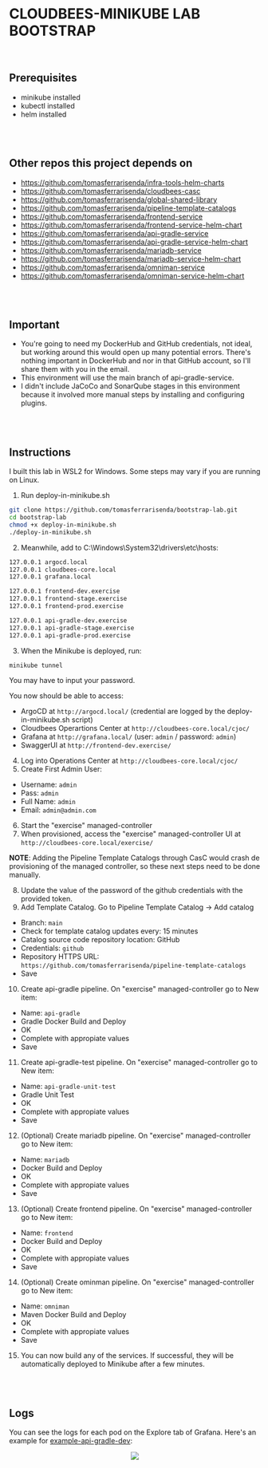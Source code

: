 # CLOUDBEES-MINIKUBE LAB BOOTSTRAP
<br/>

## Prerequisites
- minikube installed
- kubectl installed
- helm installed

<br/>
<br/>

## Other repos this project depends on
- https://github.com/tomasferrarisenda/infra-tools-helm-charts
- https://github.com/tomasferrarisenda/cloudbees-casc
- https://github.com/tomasferrarisenda/global-shared-library
- https://github.com/tomasferrarisenda/pipeline-template-catalogs
- https://github.com/tomasferrarisenda/frontend-service
- https://github.com/tomasferrarisenda/frontend-service-helm-chart
- https://github.com/tomasferrarisenda/api-gradle-service
- https://github.com/tomasferrarisenda/api-gradle-service-helm-chart
- https://github.com/tomasferrarisenda/mariadb-service
- https://github.com/tomasferrarisenda/mariadb-service-helm-chart
- https://github.com/tomasferrarisenda/omniman-service
- https://github.com/tomasferrarisenda/omniman-service-helm-chart

<br/>
<br/>

## Important
- You're going to need my DockerHub and GitHub credentials, not ideal, but working around this would open up many potential errors. There's nothing important in DockerHub and nor in that GitHub account, so I'll share them with you in the email.
- This environment will use the main branch of api-gradle-service.
- I didn't include JaCoCo and SonarQube stages in this environment because it involved more manual steps by installing and configuring plugins.

<br/>
<br/>

## Instructions
I built this lab in WSL2 for Windows. Some steps may vary if you are running on Linux.

1. Run deploy-in-minikube.sh
```bash
git clone https://github.com/tomasferrarisenda/bootstrap-lab.git
cd bootstrap-lab
chmod +x deploy-in-minikube.sh
./deploy-in-minikube.sh
```
2. Meanwhile, add to C:\Windows\System32\drivers\etc\hosts:
```bash
127.0.0.1 argocd.local
127.0.0.1 cloudbees-core.local
127.0.0.1 grafana.local

127.0.0.1 frontend-dev.exercise
127.0.0.1 frontend-stage.exercise
127.0.0.1 frontend-prod.exercise

127.0.0.1 api-gradle-dev.exercise
127.0.0.1 api-gradle-stage.exercise
127.0.0.1 api-gradle-prod.exercise
```
3. When the Minikube is deployed, run:
```bash
minikube tunnel 
```
You may have to input your password.

You now should be able to access:
- ArgoCD at ```http://argocd.local/``` (credential are logged by the deploy-in-minikube.sh script)
- Cloudbees Operartions Center at ```http://cloudbees-core.local/cjoc/```
- Grafana at ```http://grafana.local/``` (user: ```admin``` / password: ```admin```)
- SwaggerUI at ```http://frontend-dev.exercise/```

4. Log into Operations Center at ```http://cloudbees-core.local/cjoc/```
5. Create First Admin User:
  - Username: ```admin```
  - Pass: ```admin```
  - Full Name: ```admin```
  - Email: ```admin@admin.com```
<!-- 6. Go to the "Configure" tab of the "exercise" managed controller.
7. Make sure under "Configuration as Code (CasC)" these options are selected:
- Bundle -> exercise
- Branch/tag or local configuration -> main
8. Click "Save" to deploy the managed controller. -->
6. Start the "exercise" managed-controller
7. When provisioned, access the "exercise" managed-controller UI at ```http://cloudbees-core.local/exercise/```

**NOTE**: Adding the Pipeline Template Catalogs through CasC would crash de provisioning of the managed controller, so these next steps need to be done manually.
<!-- **NOTE**: I tried to automate these next steps but couldn't get the CasC for the managed controllers to work. We need to do them manually.
8. Go through wizard. Install all suggested plugins
9. Create credentials in "exercise" managed-controller for dockerhub. ID and description must be ```dockerhub```.
10. Create credentials in "exercise" managed-controller for github with PAT. ID and description must be ```github```.
11. Add Shared Library. On "exercise" managed-controller go Manage Jenkins -> System -> Global Pipeline Libraries  
  - Name: ```global-shared-library```
  - Default version: ```main```
  - Source Code Management: GitHub
  - Credentials: ```github```
  - Repository HTTPS URL: ```https://github.com/tomasferrarisenda/global-shared-library```
  - Save -->
8. Update the value of the password of the github credentials with the provided token.
9. Add Template Catalog. Go to Pipeline Template Catalog -> Add catalog
  - Branch: ```main```
  - Check for template catalog updates every: 15 minutes
  - Catalog source code repository location: GitHub
  - Credentials: ```github```
  - Repository HTTPS URL: ```https://github.com/tomasferrarisenda/pipeline-template-catalogs```
  - Save
<!-- 13. Create Kubernetes pod template for just Docker builds. On "exercise" managed-controller go to Manage Jenkins -> Kubernetes Pod Templates:
  - Name: ```docker```
  - Labels: ```dockerContainerBuilds```
  - Raw YAML for the Pod:
```yaml
apiVersion: v1
kind: Pod
metadata:
  name: docker
spec:
  containers:
  - name: docker
    image: docker
    args: ["sleep", "10000"]
    volumeMounts:
    - mountPath: /var/run/docker.sock
      name: docker-socket
  restartPolicy: Never
  volumes:
  - name: docker-socket
    hostPath:
      path: /var/run/docker.sock
```
14. Create Kubernetes pod template for Gradle builds. On "exercise" managed-controller go to Manage Jenkins -> Kubernetes Pod Templates:
  - Name: ```gradle-docker```
  - Labels: ```gradleContainerBuilds```
  - Raw YAML for the Pod:
```yaml
apiVersion: v1
kind: Pod
metadata:
  name: gradle-docker
spec:
  containers:
  - name: gradle
    image: gradle:6.8.3-jdk11
    command:
    - cat
    tty: true
    env:
    - name: API_SERVER_URL
      value: http://exercise-api-gradle-dev-service.exercise-dev.svc.cluster.local:8080
  - name: docker
    image: docker
    args: ["sleep", "10000"]
    volumeMounts:
    - mountPath: /var/run/docker.sock
      name: docker-socket
  restartPolicy: Never
  volumes:
  - name: docker-socket
    hostPath:
      path: /var/run/docker.sock
```
15. Create Kubernetes pod template for Gradle Tests. On "exercise" managed-controller go to Manage Jenkins -> Kubernetes Pod Templates:
  - Name: ```gradle```
  - Labels: ```gradleTests```
  - Raw YAML for the Pod:
```yaml
apiVersion: v1
kind: Pod
metadata:
  name: gradle
spec:
  containers:
  - name: gradle
    image: gradle:6.8.3-jdk11
    command:
    - cat
    tty: true
    env:
    - name: API_SERVER_URL
      value: http://exercise-api-gradle-dev-service.exercise-dev.svc.cluster.local:8080
  restartPolicy: Never
```
16. (Optional, only if you plan to build the omniman service) Create Kubernetes pod template for Maven builds. On "exercise" managed-controller go to Manage Jenkins -> Kubernetes Pod Templates:
  - Name: ```maven-docker```
  - Labels: ```mavenContainerBuilds```
  - Raw YAML for the Pod:
```yaml
apiVersion: v1
kind: Pod
metadata:
  name: maven-docker
spec:
  containers:
  - name: maven
    image: maven:3.8.5-openjdk-11
    command:
    - cat
    tty: true
  - name: docker
    image: docker
    args: ["sleep", "10000"]
    volumeMounts:
    - mountPath: /var/run/docker.sock
      name: docker-socket
  restartPolicy: Never
  volumes:
  - name: docker-socket
    hostPath:
      path: /var/run/docker.sock
``` -->
10. Create api-gradle pipeline. On "exercise" managed-controller go to New item:
  - Name: ```api-gradle```
  - Gradle Docker Build and Deploy
  - OK
  - Complete with appropiate values
  - Save
11. Create api-gradle-test pipeline. On "exercise" managed-controller go to New item:
  - Name: ```api-gradle-unit-test```
  - Gradle Unit Test
  - OK
  - Complete with appropiate values
  - Save
12. (Optional) Create mariadb pipeline. On "exercise" managed-controller go to New item:
  - Name: ```mariadb```
  - Docker Build and Deploy
  - OK
  - Complete with appropiate values
  - Save
13. (Optional) Create frontend pipeline. On "exercise" managed-controller go to New item:
  - Name: ```frontend```
  - Docker Build and Deploy
  - OK
  - Complete with appropiate values
  - Save
14. (Optional) Create ominman pipeline. On "exercise" managed-controller go to New item:
  - Name: ```omniman```
  - Maven Docker Build and Deploy
  - OK
  - Complete with appropiate values
  - Save
15. You can now build any of the services. If successful, they will be automatically deployed to Minikube after a few minutes. 

<br/>
<br/>

## Logs
You can see the logs for each pod on the Explore tab of Grafana. Here's an example for [example-api-gradle-dev](http://grafana.local/explore?orgId=1&left=%7B%22datasource%22:%22P8E80F9AEF21F6940%22,%22queries%22:%5B%7B%22refId%22:%22A%22,%22expr%22:%22%7Bapp%3D%5C%22exercise-api-gradle-dev%5C%22%7D%20%7C%3D%20%60%60%22,%22queryType%22:%22range%22,%22datasource%22:%7B%22type%22:%22loki%22,%22uid%22:%22P8E80F9AEF21F6940%22%7D,%22editorMode%22:%22builder%22%7D%5D,%22range%22:%7B%22from%22:%22now-1h%22,%22to%22:%22now%22%7D%7D):

<p title="logs" align="center"> <img src="https://i.imgur.com/pbqYfVg.jpg"></p>
